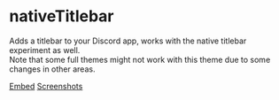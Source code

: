 # nativeTitlebar

Adds a titlebar to your Discord app, works with the native titlebar experiment as well.   
Note that some full themes might not work with this theme due to some changes in other areas.

[Embed](https://rawgit.com/intrnl/discordAdditions/master/nativeTitlebar/themefile.css) [Screenshots](https://imgur.com/a/ujian)